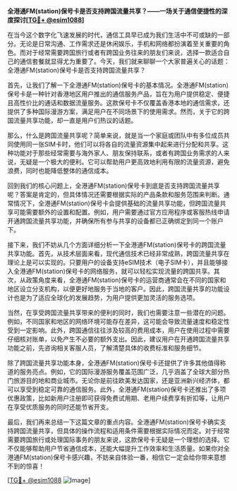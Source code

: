 **全港通FM(station)保号卡是否支持跨国流量共享？——一场关于通信便捷性的深度探讨[[TG💪+ @esim1088](https://t.me/s/esim1088)]**

在当今这个数字化飞速发展的时代，通信工具早已成为我们生活中不可或缺的一部分。无论是日常沟通、工作需求还是休闲娱乐，手机和网络都扮演着至关重要的角色。而对于经常需要跨国旅行或者有跨国业务往来的朋友们来说，选择一款适合自己的通信套餐就显得尤为重要了。今天，我们就来聊聊一个大家普遍关心的话题：全港通FM(station)保号卡是否支持跨国流量共享？

首先，让我们了解一下全港通FM(station)保号卡的基本情况。全港通FM(station)保号卡是一种针对香港地区用户推出的通信服务产品，旨在为用户提供稳定、便捷且高性价比的通话和数据流量服务。这款保号卡不仅覆盖香港本地的通信需求，还提供了多种国际漫游方案，满足用户在不同场景下的使用需求。然而，关于它的跨国流量共享功能，却一直是用户们热议的话题。

那么，什么是跨国流量共享呢？简单来说，就是当一个家庭或团队中有多位成员共同使用同一张SIM卡时，他们可以将各自的流量资源集中起来进行分配和共享。这种功能对于那些经常需要与海外家人、朋友保持联系，或者有跨国业务需求的人来说，无疑是一个极大的便利。它可以帮助用户更高效地利用有限的流量资源，避免浪费，同时也能降低整体的通信成本。

回到我们的核心问题上，全港通FM(station)保号卡到底是否支持跨国流量共享呢？答案是肯定的，但具体情况还需要根据实际的产品条款和服务范围来判断。通常情况下，全港通FM(station)保号卡会提供基础的流量共享功能，但跨国流量共享可能需要额外的设置和配置。例如，用户需要通过官方应用程序或客服热线申请开通跨国流量共享功能，并确保所有参与共享的设备都已正确绑定到同一个账户下。

接下来，我们不妨从几个方面详细分析一下全港通FM(station)保号卡的跨国流量共享功能。首先，从技术层面来看，现代通信技术已经非常成熟，跨国流量共享在理论上是可以实现的。只要用户的设备支持eSIM技术（电子SIM卡），并且能够接入全港通FM(station)保号卡的网络服务，就可以轻松实现流量的跨国共享。其次，从政策角度来看，全港通FM(station)保号卡的运营商通常会在不同的国家和地区设立分支机构，以便更好地服务于当地的客户。因此，跨国流量共享的功能设计也是为了适应全球化的发展趋势，为用户提供更加灵活的服务选项。

当然，在享受跨国流量共享带来的便利的同时，我们也需要注意一些潜在的问题。例如，不同国家和地区的网络环境可能存在差异，这可能会导致流量速度和稳定性受到一定影响。此外，跨国通信往往涉及较高的费用成本，用户在使用过程中需要仔细核对账单，以免产生不必要的额外支出。因此，建议用户在开通跨国流量共享功能之前，先咨询相关客服人员，了解清楚具体的收费标准和服务细节。

除了跨国流量共享功能本身，全港通FM(station)保号卡还提供了许多其他值得称道的服务亮点。例如，它的国际漫游服务覆盖范围广泛，几乎涵盖了全球大部分热门旅游目的地和商业城市。无论你是前往欧美发达国家，还是亚洲新兴经济体，都可以享受到稳定可靠的通信服务。此外，全港通FM(station)保号卡还推出了多项优惠政策，比如新用户注册即可获得免费试用期、老用户续费享有折扣等，让用户在享受优质服务的同时还能节省开支。

最后，我们再来总结一下这篇文章的重点内容。全港通FM(station)保号卡确实支持跨国流量共享，但具体的操作流程和适用条件需要根据实际情况而定。对于经常需要跨国旅行或处理国际事务的朋友来说，这款保号卡无疑是一个理想的选择。它不仅能够帮助用户节省通信成本，还能大幅提升工作效率和生活质量。如果你对全港通FM(station)保号卡感兴趣，不妨亲自体验一番，相信它一定会给你带来意想不到的惊喜！

[[TG💪+ @esim1088](https://t.me/s/esim1088) ![Image](https://i.postimg.cc/4NQfJmqS/Snipaste-2025-05-13-00-14-12.png)]